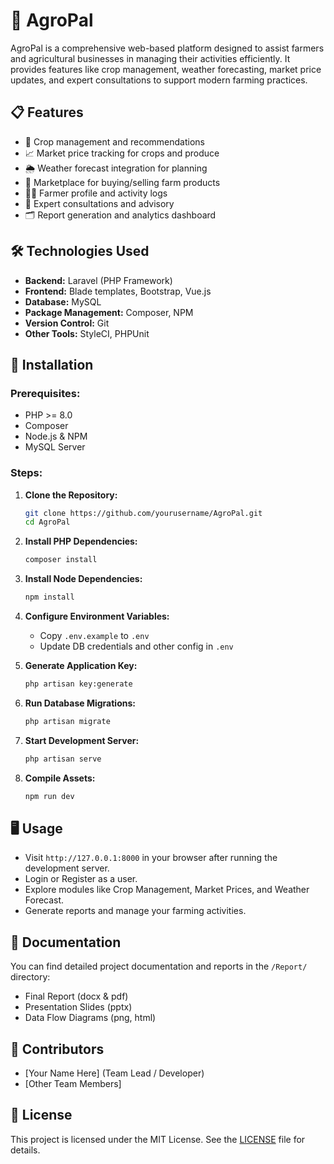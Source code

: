 
# 🌱 AgroPal

AgroPal is a comprehensive web-based platform designed to assist farmers and agricultural businesses in managing their activities efficiently. It provides features like crop management, weather forecasting, market price updates, and expert consultations to support modern farming practices.

## 📋 Features

- 🌾 Crop management and recommendations
- 📈 Market price tracking for crops and produce
- 🌦️ Weather forecast integration for planning
- 🛒 Marketplace for buying/selling farm products
- 🧑‍🌾 Farmer profile and activity logs
- 💬 Expert consultations and advisory
- 🗂️ Report generation and analytics dashboard

## 🛠️ Technologies Used

- **Backend:** Laravel (PHP Framework)
- **Frontend:** Blade templates, Bootstrap, Vue.js
- **Database:** MySQL
- **Package Management:** Composer, NPM
- **Version Control:** Git
- **Other Tools:** StyleCI, PHPUnit

## 🚀 Installation

### Prerequisites:
- PHP >= 8.0
- Composer
- Node.js & NPM
- MySQL Server

### Steps:

1. **Clone the Repository:**
   ```bash
   git clone https://github.com/yourusername/AgroPal.git
   cd AgroPal
   ```

2. **Install PHP Dependencies:**
   ```bash
   composer install
   ```

3. **Install Node Dependencies:**
   ```bash
   npm install
   ```

4. **Configure Environment Variables:**
   - Copy `.env.example` to `.env`
   - Update DB credentials and other config in `.env`

5. **Generate Application Key:**
   ```bash
   php artisan key:generate
   ```

6. **Run Database Migrations:**
   ```bash
   php artisan migrate
   ```

7. **Start Development Server:**
   ```bash
   php artisan serve
   ```

8. **Compile Assets:**
   ```bash
   npm run dev
   ```

## 🖥️ Usage

- Visit `http://127.0.0.1:8000` in your browser after running the development server.
- Login or Register as a user.
- Explore modules like Crop Management, Market Prices, and Weather Forecast.
- Generate reports and manage your farming activities.

## 📄 Documentation

You can find detailed project documentation and reports in the `/Report/` directory:
- Final Report (docx & pdf)
- Presentation Slides (pptx)
- Data Flow Diagrams (png, html)

## 👥 Contributors

- [Your Name Here] (Team Lead / Developer)
- [Other Team Members]

## 📜 License

This project is licensed under the MIT License. See the [LICENSE](LICENSE) file for details.

